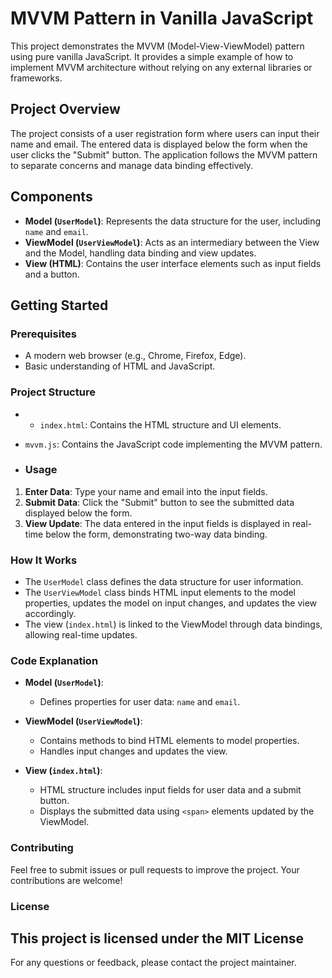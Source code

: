# MVVM Pattern in Vanilla JavaScript

This project demonstrates the MVVM (Model-View-ViewModel) pattern using pure vanilla JavaScript. It provides a simple example of how to implement MVVM architecture without relying on any external libraries or frameworks.

## Project Overview

The project consists of a user registration form where users can input their name and email. The entered data is displayed below the form when the user clicks the "Submit" button. The application follows the MVVM pattern to separate concerns and manage data binding effectively.

## Components

- **Model (`UserModel`)**: Represents the data structure for the user, including `name` and `email`.
- **ViewModel (`UserViewModel`)**: Acts as an intermediary between the View and the Model, handling data binding and view updates.
- **View (HTML)**: Contains the user interface elements such as input fields and a button.

## Getting Started

### Prerequisites

- A modern web browser (e.g., Chrome, Firefox, Edge).
- Basic understanding of HTML and JavaScript.
  
### Project Structure
- - `index.html`: Contains the HTML structure and UI elements.
- `mvvm.js`: Contains the JavaScript code implementing the MVVM pattern.

- ### Usage

1. **Enter Data**: Type your name and email into the input fields.
2. **Submit Data**: Click the "Submit" button to see the submitted data displayed below the form.
3. **View Update**: The data entered in the input fields is displayed in real-time below the form, demonstrating two-way data binding.

### How It Works

- The `UserModel` class defines the data structure for user information.
- The `UserViewModel` class binds HTML input elements to the model properties, updates the model on input changes, and updates the view accordingly.
- The view (`index.html`) is linked to the ViewModel through data bindings, allowing real-time updates.

### Code Explanation

- **Model (`UserModel`)**:
  - Defines properties for user data: `name` and `email`.
  
- **ViewModel (`UserViewModel`)**:
  - Contains methods to bind HTML elements to model properties.
  - Handles input changes and updates the view.
  
- **View (`index.html`)**:
  - HTML structure includes input fields for user data and a submit button.
  - Displays the submitted data using `<span>` elements updated by the ViewModel.

### Contributing

Feel free to submit issues or pull requests to improve the project. Your contributions are welcome!

### License

This project is licensed under the MIT License
---

For any questions or feedback, please contact the project maintainer.
